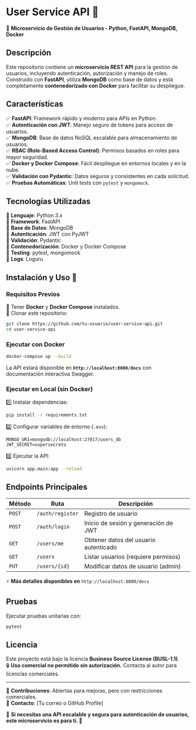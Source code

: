 # **User Service API 🚀**  

📌 **Microservicio de Gestión de Usuarios - Python, FastAPI, MongoDB, Docker**  

## **Descripción**  

Este repositorio contiene un **microservicio REST API** para la gestión de usuarios, incluyendo autenticación, autorización y manejo de roles. Construido con **FastAPI**, utiliza **MongoDB** como base de datos y está completamente **contenedorizado con Docker** para facilitar su despliegue.  

## **Características**  

✅ **FastAPI**: Framework rápido y moderno para APIs en Python.  
✅ **Autenticación con JWT**: Manejo seguro de tokens para acceso de usuarios.  
✅ **MongoDB**: Base de datos NoSQL escalable para almacenamiento de usuarios.  
✅ **RBAC (Role-Based Access Control)**: Permisos basados en roles para mayor seguridad.  
✅ **Docker y Docker Compose**: Fácil despliegue en entornos locales y en la nube.  
✅ **Validación con Pydantic**: Datos seguros y consistentes en cada solicitud.  
✅ **Pruebas Automáticas**: Unit tests con `pytest` y `mongomock`.  

## **Tecnologías Utilizadas**  

🔹 **Lenguaje**: Python 3.x  
🔹 **Framework**: FastAPI  
🔹 **Base de Datos**: MongoDB  
🔹 **Autenticación**: JWT con PyJWT  
🔹 **Validación**: Pydantic  
🔹 **Contenedorización**: Docker y Docker Compose  
🔹 **Testing**: pytest, mongomock  
🔹 **Logs**: Loguru  

## **Instalación y Uso 🚀**  

### **Requisitos Previos**  

🔹 Tener **Docker** y **Docker Compose** instalados.  
🔹 Clonar este repositorio:  

```bash
git clone https://github.com/tu-usuario/user-service-api.git
cd user-service-api
```

### **Ejecutar con Docker**  

```bash
docker-compose up --build
```

La API estará disponible en **`http://localhost:8000/docs`** con documentación interactiva Swagger.

### **Ejecutar en Local (sin Docker)**  

1️⃣ Instalar dependencias:  

```bash
pip install -r requirements.txt
```

2️⃣ Configurar variables de entorno (`.env`):  

```env
MONGO_URI=mongodb://localhost:27017/users_db
JWT_SECRET=supersecreto
```

3️⃣ Ejecutar la API:  

```bash
uvicorn app.main:app --reload
```

## **Endpoints Principales**  

| Método | Ruta | Descripción |
|--------|------|-------------|
| `POST` | `/auth/register` | Registro de usuario |
| `POST` | `/auth/login` | Inicio de sesión y generación de JWT |
| `GET`  | `/users/me` | Obtener datos del usuario autenticado |
| `GET`  | `/users` | Listar usuarios (requiere permisos) |
| `PUT`  | `/users/{id}` | Modificar datos de usuario (admin) |

⚡ **Más detalles disponibles en** `http://localhost:8000/docs`

## **Pruebas**  

Ejecutar pruebas unitarias con:

```bash
pytest
```

## **Licencia**  

Este proyecto está bajo la licencia **Business Source License (BUSL-1.1)**.  
🔒 **Uso comercial no permitido sin autorización.** Contacta al autor para licencias comerciales.

---

🔹 **Contribuciones**: Abiertas para mejoras, pero con restricciones comerciales.  
🔹 **Contacto**: [Tu correo o GitHub Profile]  

📌 **Si necesitas una API escalable y segura para autenticación de usuarios, este microservicio es para ti. 🚀**
